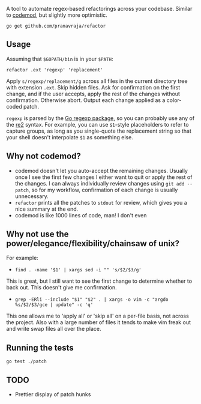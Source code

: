 
A tool to automate regex-based refactorings across your codebase. Similar to [codemod](htts://github.com/facebook/codemod), but slightly more optimistic.

`go get github.com/pranavraja/refactor`

## Usage

Assuming that `$GOPATH/bin` is in your `$PATH`:

`refactor .ext 'regexp' 'replacement'`

Apply `s/regexp/replacement/g` across all files in the current directory tree with extension `.ext`. Skip hidden files. Ask for confirmation on the first change, and if the user accepts, apply the rest of the changes without confirmation. Otherwise abort. Output each change applied as a color-coded patch.

`regexp` is parsed by the [Go regexp package](http://golang.org/pkg/regexp/), so you can probably use any of the [re2](https://code.google.com/p/re2/wiki/Syntax) syntax. For example, you can use `$1`-style placeholders to refer to capture groups, as long as you single-quote the replacement string so that your shell doesn't interpolate `$1` as something else. 

## Why not codemod?

- codemod doesn't let you auto-accept the remaining changes. Usually once I see the first few changes I either want to quit or apply the rest of the changes. I can always individually review changes using `git add --patch`, so for my workflow, confirmation of each change is usually unnecessary.
- `refactor` prints all the patches to `stdout` for review, which gives you a nice summary at the end.
- codemod is like 1000 lines of code, man! I don't even

## Why not use the power/elegance/flexibility/chainsaw of unix?

For example:

- `find . -name '$1' | xargs sed -i "" 's/$2/$3/g'` 

This is great, but I still want to see the first change to determine whether to back out. This doesn't give me confirmation.

- `grep -ERli --include "$1" "$2" . | xargs -o vim -c "argdo %s/$2/$3/gce | update" -c 'q'`

This one allows me to 'apply all' or 'skip all' on a per-file basis, not across the project. Also with a large number of files it tends to make vim freak out and write swap files all over the place.

## Running the tests

`go test ./patch`

## TODO

- Prettier display of patch hunks

